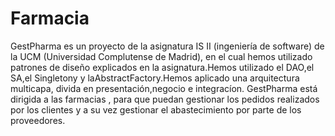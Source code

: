 # Farmacia
GestPharma es un proyecto de la asignatura IS II (ingeniería de software) de la UCM (Universidad Complutense de Madrid), en el cual 
hemos utilizado patrones de diseño explicados en la asignatura.Hemos utilizado el DAO,el SA,el Singletony y laAbstractFactory.Hemos 
aplicado una arquitectura multicapa, divida en presentación,negocio e integracíon.
GestPharma está dirigida a las farmacias , para que puedan gestionar los pedidos realizados por los clientes y a su vez gestionar el abastecimiento 
por parte de los proveedores.


